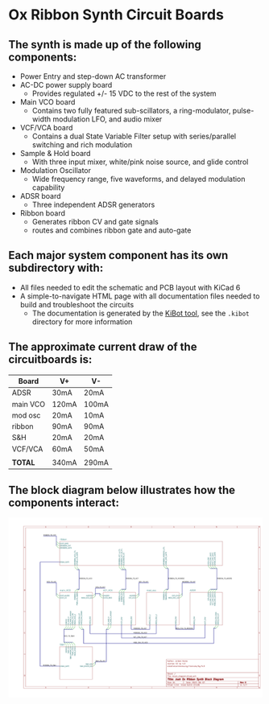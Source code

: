 # Ox Ribbon Synth Circuit Boards

## The synth is made up of the following components:
- Power Entry and step-down AC transformer
- AC-DC power supply board
    - Provides regulated +/- 15 VDC to the rest of the system
- Main VCO board
    - Contains two fully featured sub-scillators, a ring-modulator, pulse-width modulation LFO, and audio mixer
- VCF/VCA board
    - Contains a dual State Variable Filter setup with series/parallel switching and rich modulation
- Sample & Hold board
    - With three input mixer, white/pink noise source, and glide control
- Modulation Oscillator
    - Wide frequency range, five waveforms, and delayed modulation capability
- ADSR board
    - Three independent ADSR generators
- Ribbon board
    - Generates ribbon CV and gate signals
    - routes and combines ribbon gate and auto-gate

## Each major system component has its own subdirectory with:
- All files needed to edit the schematic and PCB layout with KiCad 6
- A simple-to-navigate HTML page with all documentation files needed to build and troubleshoot the circuits
    - The documentation is generated by the [KiBot tool](https://github.com/INTI-CMNB/KiBot), see the `.kibot` directory for more information

## The approximate current draw of the circuitboards is:

| Board     | V+    | V-    |
| --------- | ----- | ----- |
| ADSR      | 30mA  | 20mA  |
| main VCO  | 120mA | 100mA |
| mod osc   | 20mA  | 10mA  |
| ribbon    | 90mA  | 90mA  |
| S&H       | 20mA  | 20mA  |
| VCF/VCA   | 60mA  | 50mA  |
|           |       |       |
| **TOTAL** | 340mA | 290mA |

## The block diagram below illustrates how the components interact:
![](block_diagram.png)
